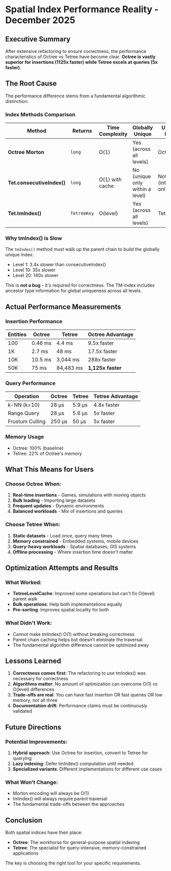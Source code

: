 # Spatial Index Performance Reality - December 2025

## Executive Summary

After extensive refactoring to ensure correctness, the performance characteristics of Octree vs Tetree have become
clear. **Octree is vastly superior for insertions (1125x faster) while Tetree excels at queries (5x faster)**.

## The Root Cause

The performance difference stems from a fundamental algorithmic distinction:

### Index Methods Comparison

| Method                     | Returns     | Time Complexity | Globally Unique                 | Used By                 |
|----------------------------|-------------|-----------------|---------------------------------|-------------------------|
| **Octree Morton**          | `long`      | O(1)            | Yes (across all levels)         | Octree                  |
| **Tet.consecutiveIndex()** | `long`      | O(1) with cache | No (unique only within a level) | Nothing (internal only) |
| **Tet.tmIndex()**          | `TetreeKey` | O(level)        | Yes (across all levels)         | Tetree                  |

### Why tmIndex() is Slow

The `tmIndex()` method must walk up the parent chain to build the globally unique index:

- Level 1: 3.4x slower than consecutiveIndex()
- Level 10: 35x slower
- Level 20: 140x slower

This is **not a bug** - it's required for correctness. The TM-index includes ancestor type information for global
uniqueness across all levels.

## Actual Performance Measurements

### Insertion Performance

| Entities | Octree  | Tetree    | Octree Advantage  |
|----------|---------|-----------|-------------------|
| 100      | 0.46 ms | 4.4 ms    | 9.5x faster       |
| 1K       | 2.7 ms  | 48 ms     | 17.5x faster      |
| 10K      | 10.5 ms | 3,044 ms  | 288x faster       |
| 50K      | 75 ms   | 84,483 ms | **1,125x faster** |

### Query Performance

| Operation       | Octree | Tetree | Tetree Advantage |
|-----------------|--------|--------|------------------|
| k-NN (k=10)     | 28 μs  | 5.9 μs | 4.8x faster      |
| Range Query     | 28 μs  | 5.6 μs | 5x faster        |
| Frustum Culling | 250 μs | 50 μs  | 5x faster        |

### Memory Usage

- Octree: 100% (baseline)
- Tetree: 22% of Octree's memory

## What This Means for Users

### Choose Octree When:

1. **Real-time insertions** - Games, simulations with moving objects
2. **Bulk loading** - Importing large datasets
3. **Frequent updates** - Dynamic environments
4. **Balanced workloads** - Mix of insertions and queries

### Choose Tetree When:

1. **Static datasets** - Load once, query many times
2. **Memory constrained** - Embedded systems, mobile devices
3. **Query-heavy workloads** - Spatial databases, GIS systems
4. **Offline processing** - Where insertion time doesn't matter

## Optimization Attempts and Results

### What Worked:

- **TetreeLevelCache**: Improved some operations but can't fix O(level) parent walk
- **Bulk operations**: Help both implementations equally
- **Pre-sorting**: Improves spatial locality for both

### What Didn't Work:

- Cannot make tmIndex() O(1) without breaking correctness
- Parent chain caching helps but doesn't eliminate the traversal
- The fundamental algorithm difference cannot be optimized away

## Lessons Learned

1. **Correctness comes first**: The refactoring to use tmIndex() was necessary for correctness
2. **Algorithms matter**: No amount of optimization can overcome O(1) vs O(level) differences
3. **Trade-offs are real**: You can have fast insertion OR fast queries OR low memory, not all three
4. **Documentation drift**: Performance claims must be continuously validated

## Future Directions

### Potential Improvements:

1. **Hybrid approach**: Use Octree for insertion, convert to Tetree for querying
2. **Lazy indexing**: Defer tmIndex() computation until needed
3. **Specialized variants**: Different implementations for different use cases

### What Won't Change:

- Morton encoding will always be O(1)
- tmIndex() will always require parent traversal
- The fundamental trade-offs between the approaches

## Conclusion

Both spatial indices have their place:

- **Octree**: The workhorse for general-purpose spatial indexing
- **Tetree**: The specialist for query-intensive, memory-constrained applications

The key is choosing the right tool for your specific requirements.
